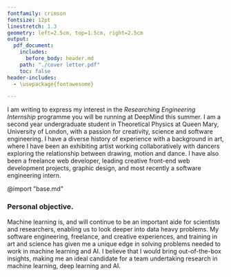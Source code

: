 ```yaml
---
fontfamily: crimson
fontsize: 12pt
linestretch: 1.3
geometry: left=2.5cm, top=1.5cm, right=2.5cm
output:
  pdf_document:
    includes:
      before_body: header.md
    path: "./cover letter.pdf"
    toc: false
header-includes:
  - \usepackage{fontawesome}

---
```



<!-- # SELF INTRODUCTION -->
<!-- The “Intro” Paragraph – Grab the reader’s attention. Introduce yourself, & state why you’re a good fit.  -->
I am writing to express my interest in the *Researching Engineering Internship* programme you will be running at DeepMind this summer.  I am a second year undergraduate student in Theoretical Physics at Queen Mary, University of London, with a passion for creativity, science and software engineering.  I have a diverse history of experience with a background in art, where I have been an exhibiting artist working collaboratively with dancers exploring the relationship between drawing, motion and dance.  I have also been a freelance web developer, leading creative front-end web development projects, graphic design, and most recently a software engineering intern.

@import "base.md"

<!-- ### My interest in DeepMind; -->
<!-- The “Research” Paragraph – Learn about your target company, & explain how you fit into their future. -->

### Personal objective.

Machine learning is, and will continue to be an important aide for scientists and researchers, enabling us to look deeper into data heavy problems.  My software engineering, freelance, and creative experiences, and training in art and science has given me a unique edge in solving problems needed to work in machine learning and AI. I believe that I would bring out-of-the-box insights, making me an ideal candidate for a team undertaking research in machine learning, deep learning and AI.

